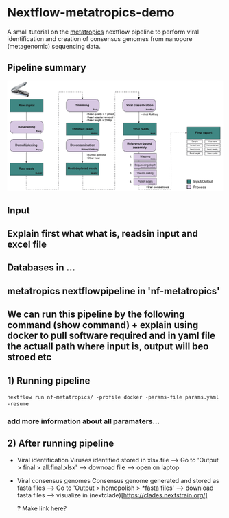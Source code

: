 # Nextflow-metatropics-demo
A small tutorial on the [metatropics](https://github.com/DaanJansen94/nf-metatropics/) nextflow pipeline to perform viral identification and creation of consensus genomes from nanopore (metagenomic) sequencing data.

## Pipeline summary
![Figure](./nf-metatropics/metatropics.png)




## Input




## Explain first what what is, readsin input and excel file
## Databases in ... 
## metatropics nextflowpipeline in 'nf-metatropics'
## We can run this pipeline by the following command (show command) + explain using docker to pull software required and in yaml file the actuall path where input is, output will beo stroed etc

## 1) Running pipeline
```
nextflow run nf-metatropics/ -profile docker -params-file params.yaml -resume
```

### add more information about all paramaters...



## 2) After running pipeline

* Viral identification
  Viruses identified stored in xlsx.file
  --> Go to 'Output > final > all.final.xlsx' --> downoad file --> open on laptop
  
* Viral consensus genomes
  Consensus genome generated and stored as fasta files
  --> Go to 'Output > homopolish > *fasta files' --> download fasta files --> visualize in (nextclade)[https://clades.nextstrain.org/]

  ? Make link here? 

